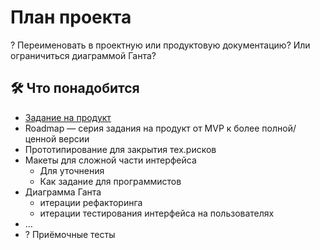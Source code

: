 # План проекта

? Переименовать в проектную или продуктовую документацию? Или ограничиться диаграммой Ганта?

## 🛠️ Что понадобится

- [Задание на продукт](./assignment.yaml)
- Roadmap — серия задания на продукт от MVP к более полной/ценной версии
- Прототипирование для закрытия тех.рисков
- Макеты для сложной части интерфейса
    - Для уточнения 
    - Как задание для программистов
- Диаграмма Ганта
    - итерации рефакторинга
    - итерации тестирования интерфейса на пользователях
- …
- ? Приёмочные тесты
